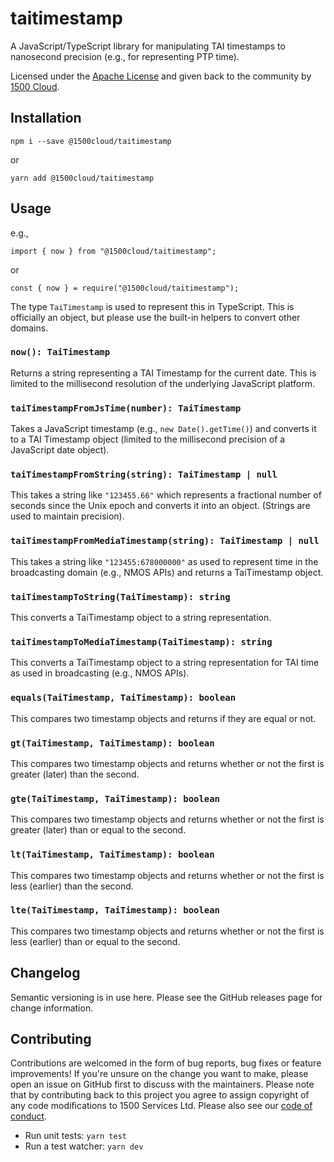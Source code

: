 # taitimestamp

A JavaScript/TypeScript library for manipulating TAI timestamps to nanosecond
precision (e.g., for representing PTP time).

Licensed under the [Apache License](./LICENSE) and given back to the
community by [1500 Cloud](https://www.1500cloud.com/).

## Installation

    npm i --save @1500cloud/taitimestamp

or

    yarn add @1500cloud/taitimestamp

## Usage

e.g.,

    import { now } from "@1500cloud/taitimestamp";

or

    const { now } = require("@1500cloud/taitimestamp");

The type `TaiTimestamp` is used to represent this in TypeScript. This is
officially an object, but please use the built-in helpers to convert other
domains.

### `now(): TaiTimestamp`

Returns a string representing a TAI Timestamp for the current date. This is
limited to the millisecond resolution of the underlying JavaScript platform.

### `taiTimestampFromJsTime(number): TaiTimestamp`

Takes a JavaScript timestamp (e.g., `new Date().getTime()`) and converts it
to a TAI Timestamp object (limited to the millisecond precision of a
JavaScript date object).

### `taiTimestampFromString(string): TaiTimestamp | null`

This takes a string like `"123455.66"` which represents a fractional number
of seconds since the Unix epoch and converts it into an object. (Strings are
used to maintain precision).

### `taiTimestampFromMediaTimestamp(string): TaiTimestamp | null`

This takes a string like `"123455:678000000"` as used to represent time in
the broadcasting domain (e.g., NMOS APIs) and returns a TaiTimestamp object.

### `taiTimestampToString(TaiTimestamp): string`

This converts a TaiTimestamp object to a string representation.

### `taiTimestampToMediaTimestamp(TaiTimestamp): string`

This converts a TaiTimestamp object to a string representation for TAI time
as used in broadcasting (e.g., NMOS APIs).

### `equals(TaiTimestamp, TaiTimestamp): boolean`

This compares two timestamp objects and returns if they are equal or not.

### `gt(TaiTimestamp, TaiTimestamp): boolean`

This compares two timestamp objects and returns whether or not the first is
greater (later) than the second.

### `gte(TaiTimestamp, TaiTimestamp): boolean`

This compares two timestamp objects and returns whether or not the first is
greater (later) than or equal to the second.

### `lt(TaiTimestamp, TaiTimestamp): boolean`

This compares two timestamp objects and returns whether or not the first is
less (earlier) than the second.

### `lte(TaiTimestamp, TaiTimestamp): boolean`

This compares two timestamp objects and returns whether or not the first is
less (earlier) than or equal to the second.

## Changelog

Semantic versioning is in use here. Please see the GitHub releases page for
change information.

## Contributing

Contributions are welcomed in the form of bug reports, bug fixes or feature
improvements! If you're unsure on the change you want to make, please open
an issue on GitHub first to discuss with the maintainers. Please note that by
contributing back to this project you agree to assign copyright of any code
modifications to 1500 Services Ltd. Please also see our [code of conduct](./CODE_OF_CONDUCT.md).

- Run unit tests: `yarn test`
- Run a test watcher: `yarn dev`
